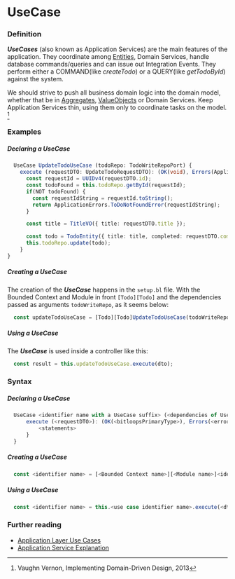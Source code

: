 # UseCase

### Definition
***UseCases*** (also known as Application Services) are the main features of the application. They coordinate among [Entities](https://bitloops.com/docs/bitloops-language/components/entity), Domain Services, handle database commands/queries and can issue out Integration Events. They perform either a COMMAND(like *createTodo*) or a QUERY(like *getTodoById*) against the system.

We should strive to push all business domain logic into the domain model, whether that be in [Aggregates](https://bitloops.com/docs/bitloops-language/components/entity), [ValueObjects](https://bitloops.com/docs/bitloops-language/components/value-object) or
Domain Services. Keep Application Services thin, using them only to coordinate tasks on the model. [^VaughnVernon2013]

### Examples

##### Declaring a UseCase
```typescript
  UseCase UpdateTodoUseCase (todoRepo: TodoWriteRepoPort) {
    execute (requestDTO: UpdateTodoRequestDTO): (OK(void), Errors(ApplicationErrors.ToDoNotFoundError)) {
      const requestId = UUIDv4(requestDTO.id);
      const todoFound = this.todoRepo.getById(requestId);
      if(NOT todoFound) {
        const requestIdString = requestId.toString(); 
        return ApplicationErrors.ToDoNotFoundError(requestIdString);
      }

      const title = TitleVO({ title: requestDTO.title });

      const todo = TodoEntity({ title: title, completed: requestDTO.completed, id: requestId });
      this.todoRepo.update(todo);
    }
}
```

##### Creating a UseCase
The creation of the ***UseCase*** happens in the `setup.bl` file. With the Bounded Context and Module in front `[Todo][Todo]` and the dependencies passed as arguments `todoWriteRepo`, as it seems below:
```typescript
  const updateTodoUseCase = [Todo][Todo]UpdateTodoUseCase(todoWriteRepo);
```

##### Using a UseCase
The ***UseCase*** is used inside a controller like this:
```typescript
  const result = this.updateTodoUseCase.execute(dto);
```

### Syntax

##### Declaring a UseCase

```typescript
  UseCase <identifier name with a UseCase suffix> (<dependencies of UseCase>) {
      execute (<requestDTO>): (OK(<bitloopsPrimaryType>), Errors(<errorIdentifier '|' errorIdentifier...>)) {
          <statements>
      }
  }
```

##### Creating a UseCase
```typescript
  const <identifier name> = [<Bounded Context name>][<Module name>]<identifier name with a UseCase suffix>(<dependencies of UseCase>);
```

##### Using a UseCase
```typescript
  const <identifier name> = this.<use case identifier name>.execute(<dto identifier name>);
```

### Further reading
* [Application Layer Use Cases](https://khalilstemmler.com/articles/enterprise-typescript-nodejs/application-layer-use-cases/)
* [Application Service Explanation](https://stackoverflow.com/questions/2268699/domain-driven-design-domain-service-application-service#:~:text=Application%20service%20is%20that%20layer,back%20there%20(or%20not).)

[^VaughnVernon2013]: Vaughn Vernon, Implementing Domain-Driven Design, 2013

